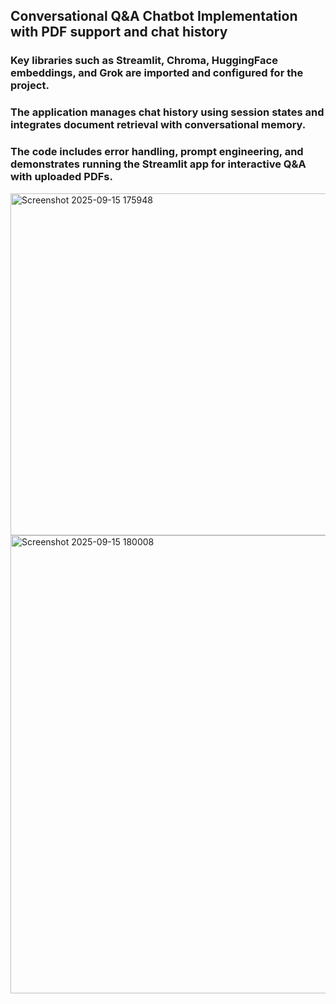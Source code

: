 ## Conversational Q&A Chatbot Implementation with PDF support and chat history

### Key libraries such as Streamlit, Chroma, HuggingFace embeddings, and Grok are imported and configured for the project.
### The application manages chat history using session states and integrates document retrieval with conversational memory.
### The code includes error handling, prompt engineering, and demonstrates running the Streamlit app for interactive Q&A with uploaded PDFs.

<img width="1732" height="547" alt="Screenshot 2025-09-15 175948" src="https://github.com/user-attachments/assets/9c590a34-0877-4bf3-af9f-b685391bdc15" />
<img width="1506" height="733" alt="Screenshot 2025-09-15 180008" src="https://github.com/user-attachments/assets/ff74e861-585c-4ddb-833d-b2e8ec4b695e" />

